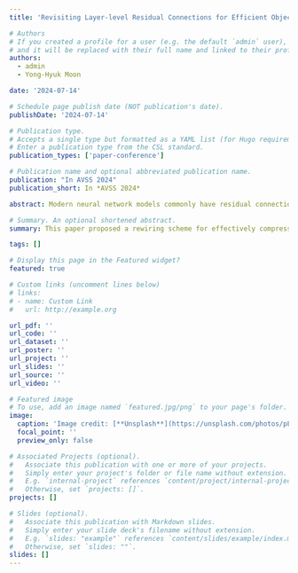 ```yaml
---
title: 'Revisiting Layer-level Residual Connections for Efficient Object Detection'

# Authors
# If you created a profile for a user (e.g. the default `admin` user), write the username (folder name) here
# and it will be replaced with their full name and linked to their profile.
authors:
  - admin
  - Yong-Hyuk Moon

date: '2024-07-14'

# Schedule page publish date (NOT publication's date).
publishDate: '2024-07-14'

# Publication type.
# Accepts a single type but formatted as a YAML list (for Hugo requirements).
# Enter a publication type from the CSL standard.
publication_types: ['paper-conference']

# Publication name and optional abbreviated publication name.
publication: "In AVSS 2024"
publication_short: In *AVSS 2024*

abstract: Modern neural network models commonly have residual connections, because they are helpful to achieve better performance. Due to their unconditional popularity, modifying them to achieve a better efficiency-accuracy trade-off is rarely studied in the literature. Motivated by this, we study how to get an efficient sub-network by rewiring a neural block having residual connections based on their inference paths. Based on this, we devise a new simulated annealing-based neural network rewiring method. Then, we construct a simple yet effective compression pipeline by combining this rewiring method and a recent channel pruning method. To demonstrate the effectiveness of the pipeline, we use object detection as the target task and consider YOLOv8 as the target model. We conduct experiments with two well-known datasets: VisDrone and PASCAL VOC. The results of the experiments demonstrate that our pipeline successfully outperforms the pruning method alone in most cases. Compared to YOLOv8 series, our method can offer more accurate models for VisDrone.

# Summary. An optional shortened abstract.
summary: This paper proposed a rewiring scheme for effectively compressing YOLOv8.

tags: []

# Display this page in the Featured widget?
featured: true

# Custom links (uncomment lines below)
# links:
# - name: Custom Link
#   url: http://example.org

url_pdf: ''
url_code: ''
url_dataset: ''
url_poster: ''
url_project: ''
url_slides: ''
url_source: ''
url_video: ''

# Featured image
# To use, add an image named `featured.jpg/png` to your page's folder.
image:
  caption: 'Image credit: [**Unsplash**](https://unsplash.com/photos/pLCdAaMFLTE)'
  focal_point: ''
  preview_only: false

# Associated Projects (optional).
#   Associate this publication with one or more of your projects.
#   Simply enter your project's folder or file name without extension.
#   E.g. `internal-project` references `content/project/internal-project/index.md`.
#   Otherwise, set `projects: []`.
projects: []

# Slides (optional).
#   Associate this publication with Markdown slides.
#   Simply enter your slide deck's filename without extension.
#   E.g. `slides: "example"` references `content/slides/example/index.md`.
#   Otherwise, set `slides: ""`.
slides: []
---
```


